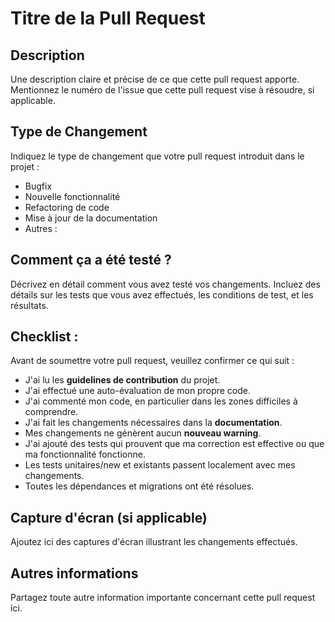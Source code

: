 # Titre de la Pull Request

## Description
Une description claire et précise de ce que cette pull request apporte. Mentionnez le numéro de l'issue que cette pull request vise à résoudre, si applicable.

## Type de Changement
Indiquez le type de changement que votre pull request introduit dans le projet :
-  Bugfix
-  Nouvelle fonctionnalité
-  Refactoring de code
-  Mise à jour de la documentation
-  Autres :

## Comment ça a été testé ?
Décrivez en détail comment vous avez testé vos changements. Incluez des détails sur les tests que vous avez effectués, les conditions de test, et les résultats.

## Checklist :
Avant de soumettre votre pull request, veuillez confirmer ce qui suit :
-  J'ai lu les **guidelines de contribution** du projet.
-  J'ai effectué une auto-évaluation de mon propre code.
-  J'ai commenté mon code, en particulier dans les zones difficiles à comprendre.
-  J'ai fait les changements nécessaires dans la **documentation**.
-  Mes changements ne génèrent aucun **nouveau warning**.
-  J'ai ajouté des tests qui prouvent que ma correction est effective ou que ma fonctionnalité fonctionne.
-  Les tests unitaires/new et existants passent localement avec mes changements.
-  Toutes les dépendances et migrations ont été résolues.

## Capture d'écran (si applicable)
Ajoutez ici des captures d'écran illustrant les changements effectués.

## Autres informations
Partagez toute autre information importante concernant cette pull request ici.
